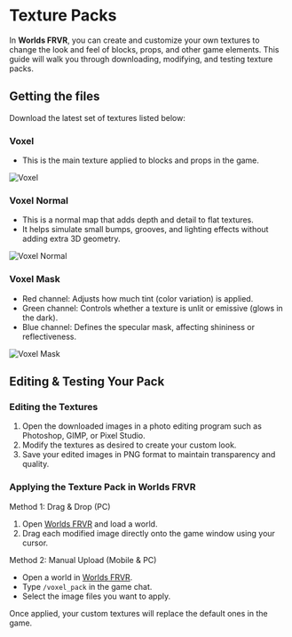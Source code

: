 # Texture Packs

In **Worlds FRVR**, you can create and customize your own textures to change the look and feel of blocks, props, and other game elements. This guide will walk you through downloading, modifying, and testing texture packs.

## Getting the files

Download the latest set of textures listed below:

### Voxel

- This is the main texture applied to blocks and props in the game.

![Voxel](http://worlds.frvr.com/img/voxels.png)

### Voxel Normal

- This is a normal map that adds depth and detail to flat textures.
- It helps simulate small bumps, grooves, and lighting effects without adding extra 3D geometry.

![Voxel Normal](http://worlds.frvr.com/img/voxels_normal.png)

### Voxel Mask

- Red channel: Adjusts how much tint (color variation) is applied.
- Green channel: Controls whether a texture is unlit or emissive (glows in the dark).
- Blue channel: Defines the specular mask, affecting shininess or reflectiveness.

![Voxel Mask](http://worlds.frvr.com/img/voxels_mask.png)

## Editing & Testing Your Pack

### Editing the Textures

1. Open the downloaded images in a photo editing program such as Photoshop, GIMP, or Pixel Studio.
2. Modify the textures as desired to create your custom look.
3. Save your edited images in PNG format to maintain transparency and quality.

### Applying the Texture Pack in Worlds FRVR

Method 1: Drag & Drop (PC)

1. Open [Worlds FRVR](https://worlds.frvr.com/) and load a world.
2. Drag each modified image directly onto the game window using your cursor.

Method 2: Manual Upload (Mobile & PC)

- Open a world in [Worlds FRVR](https://worlds.frvr.com/).
- Type `/voxel_pack` in the game chat.
- Select the image files you want to apply.

Once applied, your custom textures will replace the default ones in the game.